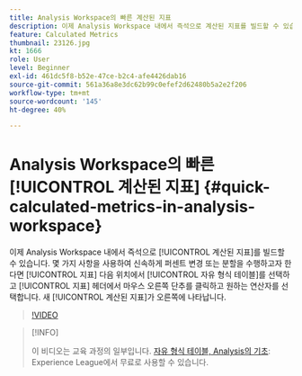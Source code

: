 ```yaml
---
title: Analysis Workspace의 빠른 계산된 지표
description: 이제 Analysis Workspace 내에서 즉석으로 계산된 지표를 빌드할 수 있습니다.  자유 형식 테이블의 몇 가지 지표를 사용하여 빠른 비율 변경 또는 분할을 수행하려는 경우 헤더에서 지표를 선택하고 마우스 오른쪽 단추를 클릭하여 원하는 연산자를 선택하면 됩니다.  새 계산된 지표가 오른쪽에 나타납니다.
feature: Calculated Metrics
thumbnail: 23126.jpg
kt: 1666
role: User
level: Beginner
exl-id: 461dc5f8-b52e-47ce-b2c4-afe4426dab16
source-git-commit: 561a36a8e3dc62b99c0efef2d62480b5a2e2f206
workflow-type: tm+mt
source-wordcount: '145'
ht-degree: 40%

---
```


# Analysis Workspace의 빠른 [!UICONTROL 계산된 지표] {#quick-calculated-metrics-in-analysis-workspace}

이제 Analysis Workspace 내에서 즉석으로 [!UICONTROL 계산된 지표]를 빌드할 수 있습니다.  몇 가지 사항을 사용하여 신속하게 퍼센트 변경 또는 분할을 수행하고자 한다면 [!UICONTROL 지표] 다음 위치에서 [!UICONTROL 자유 형식 테이블]를 선택하고 [!UICONTROL 지표] 헤더에서 마우스 오른쪽 단추를 클릭하고 원하는 연산자를 선택합니다.  새 [!UICONTROL 계산된 지표]가 오른쪽에 나타납니다.

>[!VIDEO](https://video.tv.adobe.com/v/23126/?quality=12)

>[!INFO]
>
> 이 비디오는 교육 과정의 일부입니다. [자유 형식 테이블, Analysis의 기초](https://experienceleague.adobe.com/?recommended=Analytics-U-1-2020.3): Experience League에서 무료로 사용할 수 있습니다.
